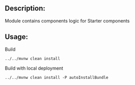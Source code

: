 ## Description:

Module contains components logic for Starter components

## Usage:

Build
```
../../mvnw clean install
```

Build with local deployment
```
../../mvnw clean install -P autoInstallBundle
```
